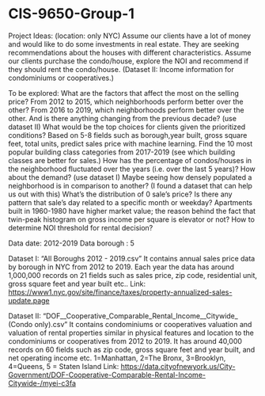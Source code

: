 # CIS-9650-Group-1
Project Ideas: (location: only NYC)
Assume our clients have a lot of money and would like to do some investments in real estate. They are seeking recommendations about the houses with different characteristics.
Assume our clients purchase the condo/house, explore the NOI and recommend if they should rent the condo/house. (Dataset II: Income information for condominiums or cooperatives.)

To be explored:
What are the factors that affect the most on the selling price?
From 2012 to 2015, which neighborhoods perform better over the other? From 2016 to 2019, which neighborhoods perform better over the other. And is there anything changing from the previous decade? (use dataset II)
What would be the top choices for clients given the prioritized conditions?
Based on 5-8 fields such as borough,year built, gross square feet, total units, predict sales price with machine learning. 
Find the 10 most popular building class categories from 2017-2019 (see which building classes are better for sales.) 
How has the percentage of condos/houses in the neighborhood fluctuated over the years (i.e. over the last 5 years)? How about the demand?  (use dataset I)
Maybe seeing how densely populated a neighborhood is in comparison to another? (I found a dataset that can help us out with this)
What’s the distribution of 0 sale’s price? Is there any pattern that sale’s day related to a specific month or weekday?
Apartments built in 1960-1980 have higher market value; the reason behind the fact that twin-peak histogram on gross income per square is elevator or not?
How to determine NOI threshold for rental decision? 


Data date: 2012-2019
Data borough : 5 

Dataset I: “All Boroughs 2012 - 2019.csv”
It contains annual sales price data by borough in NYC from 2012 to 2019. Each year the data has around 1,000,000 records on 21 fields such as sales price, zip code, residential unit, gross square feet and year built etc..
Link: https://www1.nyc.gov/site/finance/taxes/property-annualized-sales-update.page

Dataset II: “DOF__Cooperative_Comparable_Rental_Income__Citywide_ (Condo only).csv”
It contains condominiums or cooperatives valuation and valuation of rental properties similar in physical features and location to the condominiums or cooperatives from 2012 to 2019. It has around 40,000 records on 60 fields such as zip code, gross square feet and year built, and net operating income etc.
1=Manhattan, 2=The Bronx, 3=Brooklyn, 4=Queens, 5 = Staten Island
Link: https://data.cityofnewyork.us/City-Government/DOF-Cooperative-Comparable-Rental-Income-Citywide-/myei-c3fa


